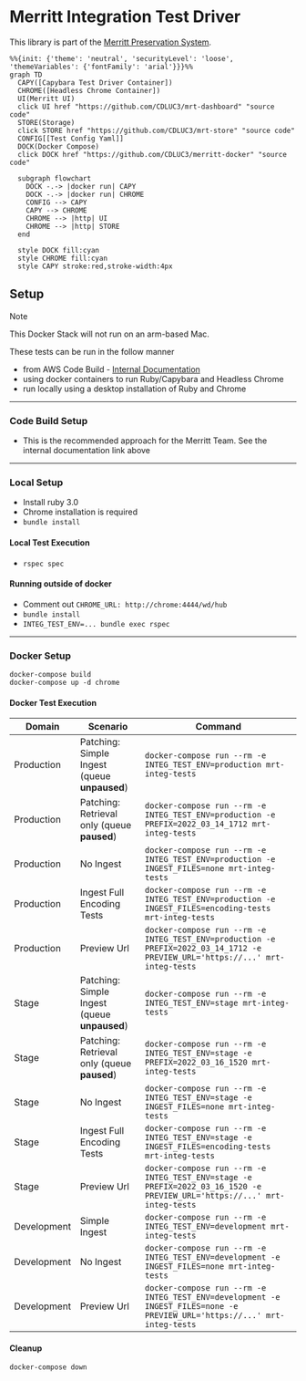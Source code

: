 # Merritt Integration Test Driver

This library is part of the [Merritt Preservation System](https://github.com/CDLUC3/mrt-doc).

```mermaid
%%{init: {'theme': 'neutral', 'securityLevel': 'loose', 'themeVariables': {'fontFamily': 'arial'}}}%%
graph TD
  CAPY([Capybara Test Driver Container])
  CHROME([Headless Chrome Container])
  UI(Merritt UI)
  click UI href "https://github.com/CDLUC3/mrt-dashboard" "source code"
  STORE(Storage)
  click STORE href "https://github.com/CDLUC3/mrt-store" "source code"
  CONFIG[[Test Config Yaml]]
  DOCK(Docker Compose)
  click DOCK href "https://github.com/CDLUC3/merritt-docker" "source code"

  subgraph flowchart
    DOCK -.-> |docker run| CAPY
    DOCK -.-> |docker run| CHROME
    CONFIG --> CAPY
    CAPY --> CHROME
    CHROME --> |http| UI
    CHROME --> |http| STORE
  end
  
  style DOCK fill:cyan
  style CHROME fill:cyan
  style CAPY stroke:red,stroke-width:4px
```

## Setup

> [!NOTE]
> This Docker Stack will not run on an arm-based Mac.

These tests can be run in the follow manner
- from AWS Code Build - [Internal Documentation](https://github.com/CDLUC3/mrt-doc-private/blob/main/uc3-mrt-integ-tests.md)
- using docker containers to run Ruby/Capybara and Headless Chrome
- run locally using a desktop installation of Ruby and Chrome

----

### Code Build Setup
- This is the recommended approach for the Merritt Team.  See the internal documentation link above

---

### Local Setup

- Install ruby 3.0
- Chrome installation is required
- `bundle install`

#### Local Test Execution

- `rspec spec`

#### Running outside of docker
- Comment out `CHROME_URL: http://chrome:4444/wd/hub`
- `bundle install`
- `INTEG_TEST_ENV=... bundle exec rspec`

---

### Docker Setup

```
docker-compose build
docker-compose up -d chrome
```

#### Docker Test Execution

| Domain | Scenario | Command |
| ------ | -------- | ------- |
| Production | Patching: Simple Ingest (queue __unpaused__)| `docker-compose run --rm -e INTEG_TEST_ENV=production mrt-integ-tests`|
| Production | Patching: Retrieval only (queue __paused__)| `docker-compose run --rm -e INTEG_TEST_ENV=production -e PREFIX=2022_03_14_1712 mrt-integ-tests`|
| Production | No Ingest | `docker-compose run --rm -e INTEG_TEST_ENV=production -e INGEST_FILES=none mrt-integ-tests`|
| Production | Ingest Full Encoding Tests | `docker-compose run --rm -e INTEG_TEST_ENV=production -e INGEST_FILES=encoding-tests mrt-integ-tests`|
| Production | Preview Url | `docker-compose run --rm -e INTEG_TEST_ENV=production -e PREFIX=2022_03_14_1712 -e PREVIEW_URL='https://...' mrt-integ-tests`|
| Stage | Patching: Simple Ingest (queue __unpaused__)| `docker-compose run --rm -e INTEG_TEST_ENV=stage mrt-integ-tests`|
| Stage | Patching: Retrieval only (queue __paused__) | `docker-compose run --rm -e INTEG_TEST_ENV=stage -e PREFIX=2022_03_16_1520 mrt-integ-tests`|
| Stage | No Ingest | `docker-compose run --rm -e INTEG_TEST_ENV=stage -e INGEST_FILES=none mrt-integ-tests`|
| Stage | Ingest Full Encoding Tests | `docker-compose run --rm -e INTEG_TEST_ENV=stage -e INGEST_FILES=encoding-tests mrt-integ-tests`|
| Stage | Preview Url | `docker-compose run --rm -e INTEG_TEST_ENV=stage -e PREFIX=2022_03_16_1520 -e PREVIEW_URL='https://...' mrt-integ-tests`|
| Development | Simple Ingest | `docker-compose run --rm -e INTEG_TEST_ENV=development mrt-integ-tests`|
| Development | No Ingest | `docker-compose run --rm -e INTEG_TEST_ENV=development -e INGEST_FILES=none mrt-integ-tests`|
| Development | Preview Url | `docker-compose run --rm -e INTEG_TEST_ENV=development -e INGEST_FILES=none -e PREVIEW_URL='https://...' mrt-integ-tests`|

#### Cleanup
```
docker-compose down
```

